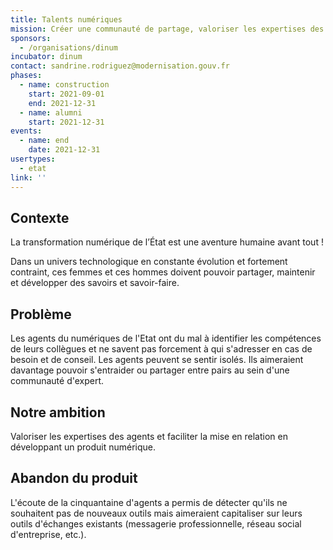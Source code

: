 ```yaml
---
title: Talents numériques
mission: Créer une communauté de partage, valoriser les expertises des agents du numérique et faciliter la mise en relation
sponsors:
  - /organisations/dinum
incubator: dinum
contact: sandrine.rodriguez@modernisation.gouv.fr
phases:
  - name: construction
    start: 2021-09-01
    end: 2021-12-31
  - name: alumni
    start: 2021-12-31
events:
  - name: end
    date: 2021-12-31
usertypes:
  - etat
link: ''
---
```

## Contexte

La transformation numérique de l’État est une aventure humaine avant tout !

Dans un univers technologique en constante évolution et fortement contraint, ces femmes et ces hommes doivent pouvoir partager, maintenir et développer des savoirs et savoir-faire.

## Problème

Les agents du numériques de l'Etat ont du mal à identifier les compétences de leurs collègues et ne savent pas forcement à qui s'adresser en cas de besoin et de conseil. Les agents peuvent se sentir isolés.
Ils aimeraient davantage pouvoir s'entraider ou partager entre pairs au sein d'une communauté d'expert.

## Notre ambition

Valoriser les expertises des agents et faciliter la mise en relation en développant un produit numérique.

## Abandon du produit

L'écoute de la cinquantaine d'agents a permis de détecter qu'ils ne souhaitent pas de nouveaux outils mais aimeraient capitaliser sur leurs outils d'échanges existants (messagerie professionnelle, réseau social d'entreprise, etc.).
